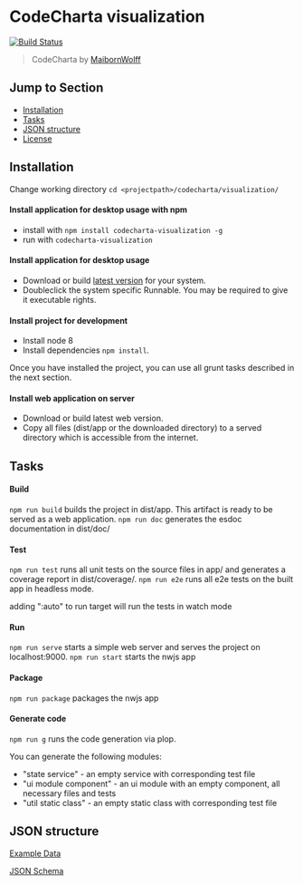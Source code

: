 # CodeCharta visualization

[![Build Status](https://travis-ci.org/MaibornWolff/codecharta.svg?branch=master)](https://travis-ci.org/MaibornWolff/codecharta)

> CodeCharta by [MaibornWolff](https://www.maibornwolff.de)

## Jump to Section

-   [Installation](#installation)
-   [Tasks](#tasks)
-   [JSON structure](#json-structure)
-   [License](LICENSE.md)

## Installation

Change working directory `cd <projectpath>/codecharta/visualization/`

#### Install application for desktop usage with npm

-   install with `npm install codecharta-visualization -g`
-   run with `codecharta-visualization`

#### Install application for desktop usage

-   Download or build [latest version](https://github.com/MaibornWolff/codecharta/releases/latest) for your system.
-   Doubleclick the system specific Runnable. You may be required to give it executable rights.

#### Install project for development

-   Install node 8
-   Install dependencies `npm install`.

Once you have installed the project, you can use all grunt tasks described in the next section.

#### Install web application on server

-   Download or build latest web version.
-   Copy all files (dist/app or the downloaded directory) to a served directory which is accessible from the internet.

## Tasks

#### Build

`npm run build` builds the project in dist/app. This artifact is ready to be served as a web application.
`npm run doc` generates the esdoc documentation in dist/doc/

#### Test

`npm run test` runs all unit tests on the source files in app/ and generates a coverage report in dist/coverage/.
`npm run e2e` runs all e2e tests on the built app in headless mode.

adding ":auto" to run target will run the tests in watch mode

#### Run

`npm run serve` starts a simple web server and serves the project on localhost:9000.
`npm run start` starts the nwjs app

#### Package

`npm run package` packages the nwjs app

#### Generate code

`npm run g` runs the code generation via plop.

You can generate the following modules:

-   "state service" - an empty service with corresponding test file
-   "ui module component" - an ui module with an empty component, all necessary files and tests
-   "util static class" - an empty static class with corresponding test file

## JSON structure

[Example Data](/visualization/app/codeCharta/assets/sample1.cc.json)

[JSON Schema](/visualization/app/codeCharta/util/schema.json)
